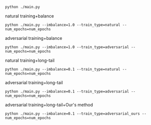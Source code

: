 ```
python ./main.py
```
natural training+balance
```
python ./main.py --imbalance=1.0 --train_type=natural --num_epochs=num_epochs
```
adversarial training+balance
```
python ./main.py --imbalance=1.0 --train_type=adversarial --num_epochs=num_epochs
```
natural training+long-tail
```
python ./main.py --imbalance=0.1 --train_type=natural --num_epochs=num_epochs
```
adversarial training+long-tail
```
python ./main.py --imbalance=0.1 --train_type=adversarial --num_epochs=num_epochs
```
adversarial training+long-tail+Our's method
```
python ./main.py --imbalance=0.1 --train_type=adversarial_ours --num_epochs=num_epochs
```
